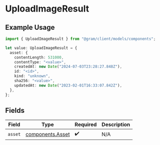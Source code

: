 # UploadImageResult

## Example Usage

```typescript
import { UploadImageResult } from "@gram/client/models/components";

let value: UploadImageResult = {
  asset: {
    contentLength: 531000,
    contentType: "<value>",
    createdAt: new Date("2024-07-03T23:28:27.848Z"),
    id: "<id>",
    kind: "unknown",
    sha256: "<value>",
    updatedAt: new Date("2023-02-01T16:33:07.842Z"),
  },
};
```

## Fields

| Field                                                | Type                                                 | Required                                             | Description                                          |
| ---------------------------------------------------- | ---------------------------------------------------- | ---------------------------------------------------- | ---------------------------------------------------- |
| `asset`                                              | [components.Asset](../../models/components/asset.md) | :heavy_check_mark:                                   | N/A                                                  |